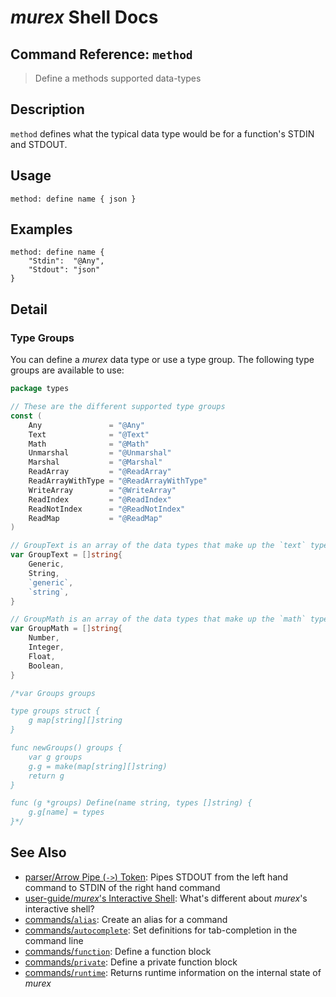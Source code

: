 # _murex_ Shell Docs

## Command Reference: `method`

> Define a methods supported data-types

## Description

`method` defines what the typical data type would be for a function's STDIN
and STDOUT.

## Usage

    method: define name { json }

## Examples

    method: define name {
        "Stdin":  "@Any",
        "Stdout": "json"
    }

## Detail

### Type Groups

You can define a _murex_ data type or use a type group. The following type
groups are available to use:

```go
package types

// These are the different supported type groups
const (
	Any               = "@Any"
	Text              = "@Text"
	Math              = "@Math"
	Unmarshal         = "@Unmarshal"
	Marshal           = "@Marshal"
	ReadArray         = "@ReadArray"
	ReadArrayWithType = "@ReadArrayWithType"
	WriteArray        = "@WriteArray"
	ReadIndex         = "@ReadIndex"
	ReadNotIndex      = "@ReadNotIndex"
	ReadMap           = "@ReadMap"
)

// GroupText is an array of the data types that make up the `text` type
var GroupText = []string{
	Generic,
	String,
	`generic`,
	`string`,
}

// GroupMath is an array of the data types that make up the `math` type
var GroupMath = []string{
	Number,
	Integer,
	Float,
	Boolean,
}

/*var Groups groups

type groups struct {
	g map[string][]string
}

func newGroups() groups {
	var g groups
	g.g = make(map[string][]string)
	return g
}

func (g *groups) Define(name string, types []string) {
	g.g[name] = types
}*/
```

## See Also

* [parser/Arrow Pipe (`->`) Token](../parser/pipe-arrow.md):
  Pipes STDOUT from the left hand command to STDIN of the right hand command
* [user-guide/_murex_'s Interactive Shell](../user-guide/interactive-shell.md):
  What's different about _murex_'s interactive shell?
* [commands/`alias`](../commands/alias.md):
  Create an alias for a command
* [commands/`autocomplete`](../commands/autocomplete.md):
  Set definitions for tab-completion in the command line
* [commands/`function`](../commands/function.md):
  Define a function block
* [commands/`private`](../commands/private.md):
  Define a private function block
* [commands/`runtime`](../commands/runtime.md):
  Returns runtime information on the internal state of _murex_